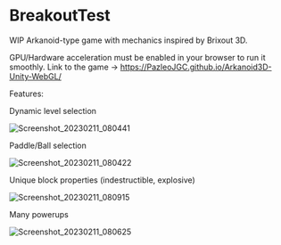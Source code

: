 # BreakoutTest
WIP Arkanoid-type game with mechanics inspired by Brixout 3D.

GPU/Hardware acceleration must be enabled in your browser to run it smoothly. Link to the game -> https://PazleoJGC.github.io/Arkanoid3D-Unity-WebGL/

Features:

Dynamic level selection

![Screenshot_20230211_080441](https://user-images.githubusercontent.com/59540382/218277996-4e3b682e-f69f-4c64-a642-d8fb938b79d9.png)

Paddle/Ball selection

![Screenshot_20230211_080422](https://user-images.githubusercontent.com/59540382/218278023-68a3820d-6fd1-4f90-b191-029efa1197cc.png)

Unique block properties (indestructible, explosive)

![Screenshot_20230211_080915](https://user-images.githubusercontent.com/59540382/218278073-c2534862-dad7-4da3-9cca-15aae2b60094.png)

Many powerups

![Screenshot_20230211_080625](https://user-images.githubusercontent.com/59540382/218278084-d6d04b03-d7f7-4b89-bc69-fef680161c1a.png)
